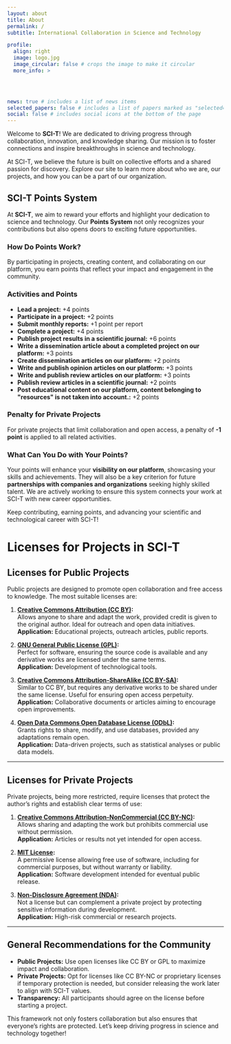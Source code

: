 ```yaml
---
layout: about
title: About
permalink: /
subtitle: International Collaboration in Science and Technology

profile:
  align: right
  image: logo.jpg
  image_circular: false # crops the image to make it circular
  more_info: >
   



news: true # includes a list of news items
selected_papers: false # includes a list of papers marked as "selected={true}"
social: false # includes social icons at the bottom of the page
---
```


Welcome to **SCI-T**! We are dedicated to driving progress through collaboration, innovation, and knowledge sharing. Our mission is to foster connections and inspire breakthroughs in science and technology.

At SCI-T, we believe the future is built on collective efforts and a shared passion for discovery. Explore our site to learn more about who we are, our projects, and how you can be a part of our organization.

## SCI-T Points System  

At **SCI-T**, we aim to reward your efforts and highlight your dedication to science and technology. Our **Points System** not only recognizes your contributions but also opens doors to exciting future opportunities.

### How Do Points Work?  
By participating in projects, creating content, and collaborating on our platform, you earn points that reflect your impact and engagement in the community.

### Activities and Points  
- **Lead a project:** +4 points  
- **Participate in a project:** +2 points  
- **Submit monthly reports:** +1 point per report  
- **Complete a project:** +4 points  
- **Publish project results in a scientific journal:** +6 points  
- **Write a dissemination article about a completed project on our platform:** +3 points  
- **Create dissemination articles on our platform:** +2 points  
- **Write and publish opinion articles on our platform:** +3 points  
- **Write and publish review articles on our platform:** +3 points  
- **Publish review articles in a scientific journal:** +2 points  
- **Post educational content on our platform, content belonging to "resources" is not taken into account.:** +2 points  

### Penalty for Private Projects  
For private projects that limit collaboration and open access, a penalty of **-1 point** is applied to all related activities.

### What Can You Do with Your Points?  
Your points will enhance your **visibility on our platform**, showcasing your skills and achievements. They will also be a key criterion for future **partnerships with companies and organizations** seeking highly skilled talent. We are actively working to ensure this system connects your work at SCI-T with new career opportunities.

Keep contributing, earning points, and advancing your scientific and technological career with SCI-T!  
# **Licenses for Projects in SCI-T**

## **Licenses for Public Projects**
Public projects are designed to promote open collaboration and free access to knowledge. The most suitable licenses are:

1. **[Creative Commons Attribution (CC BY)](https://creativecommons.org/licenses/by/4.0/):**  
   Allows anyone to share and adapt the work, provided credit is given to the original author. Ideal for outreach and open data initiatives.  
   **Application:** Educational projects, outreach articles, public reports.

2. **[GNU General Public License (GPL)](https://www.gnu.org/licenses/gpl-3.0.html):**  
   Perfect for software, ensuring the source code is available and any derivative works are licensed under the same terms.  
   **Application:** Development of technological tools.

3. **[Creative Commons Attribution-ShareAlike (CC BY-SA)](https://creativecommons.org/licenses/by-sa/4.0/):**  
   Similar to CC BY, but requires any derivative works to be shared under the same license. Useful for ensuring open access perpetuity.  
   **Application:** Collaborative documents or articles aiming to encourage open improvements.

4. **[Open Data Commons Open Database License (ODbL)](https://opendatacommons.org/licenses/odbl/):**  
   Grants rights to share, modify, and use databases, provided any adaptations remain open.  
   **Application:** Data-driven projects, such as statistical analyses or public data models.

---

## **Licenses for Private Projects**
Private projects, being more restricted, require licenses that protect the author’s rights and establish clear terms of use:

1. **[Creative Commons Attribution-NonCommercial (CC BY-NC)](https://creativecommons.org/licenses/by-nc/4.0/):**  
   Allows sharing and adapting the work but prohibits commercial use without permission.  
   **Application:** Articles or results not yet intended for open access.

2. **[MIT License](https://opensource.org/licenses/MIT):**  
   A permissive license allowing free use of software, including for commercial purposes, but without warranty or liability.  
   **Application:** Software development intended for eventual public release.

3. **[Non-Disclosure Agreement (NDA)](https://en.wikipedia.org/wiki/Non-disclosure_agreement):**  
   Not a license but can complement a private project by protecting sensitive information during development.  
   **Application:** High-risk commercial or research projects.

---

## **General Recommendations for the Community**
- **Public Projects:** Use open licenses like CC BY or GPL to maximize impact and collaboration.  
- **Private Projects:** Opt for licenses like CC BY-NC or proprietary licenses if temporary protection is needed, but consider releasing the work later to align with SCI-T values.  
- **Transparency:** All participants should agree on the license before starting a project.  

This framework not only fosters collaboration but also ensures that everyone’s rights are protected. Let’s keep driving progress in science and technology together!



